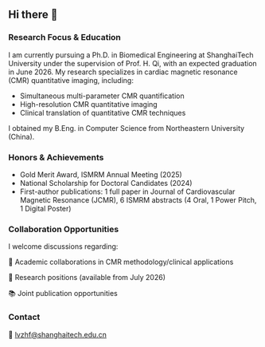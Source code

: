 ## Hi there 👋

<!--
**LyuZhenfeng/LyuZhenfeng** is a ✨ _special_ ✨ repository because its `README.md` (this file) appears on your GitHub profile.

Here are some ideas to get you started:

- 🔭 I’m currently working on ...
- 🌱 I’m currently learning ...
- 👯 I’m looking to collaborate on ...
- 🤔 I’m looking for help with ...
- 💬 Ask me about ...
- 📫 How to reach me: ...
- 😄 Pronouns: ...
- ⚡ Fun fact: ...
-->


### Research Focus & Education
I am currently pursuing a Ph.D. in Biomedical Engineering at ShanghaiTech University under the supervision of Prof. H. Qi, with an expected graduation in June 2026. My research specializes in cardiac magnetic resonance (CMR) quantitative imaging, including:
- Simultaneous multi-parameter CMR quantification
- High-resolution CMR quantitative imaging
- Clinical translation of quantitative CMR techniques

I obtained my B.Eng. in Computer Science from Northeastern University (China).

### Honors & Achievements
- Gold Merit Award, ISMRM Annual Meeting (2025)
- National Scholarship for Doctoral Candidates (2024)
- First-author publications: 1 full paper in Journal of Cardiovascular Magnetic Resonance (JCMR), 6 ISMRM abstracts (4 Oral, 1 Power Pitch, 1 Digital Poster)

### Collaboration Opportunities
I welcome discussions regarding:

🔬 Academic collaborations in CMR methodology/clinical applications

💼 Research positions (available from July 2026)

📚 Joint publication opportunities

### Contact
📧 lvzhf@shanghaitech.edu.cn
